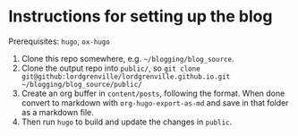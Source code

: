 # Instructions for setting up the blog

Prerequisites: `hugo`, `ox-hugo`

1. Clone this repo somewhere, e.g. `~/blogging/blog_source`.
2. Clone the output repo into `public/`, so `git clone git@github:lordgrenville/lordgrenville.github.io.git ~/blogging/blog_source/public/`
3. Create an org buffer in `content/posts`, following the format. When done convert to markdown with `org-hugo-export-as-md` and save in that folder as a markdown file.
4. Then run `hugo` to build and update the changes in `public`.
